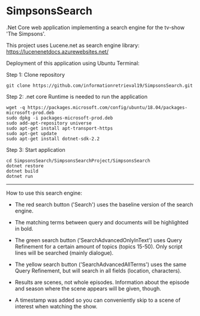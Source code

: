 # SimpsonsSearch

.Net Core web application implementing a search engine for the tv-show 'The Simpsons'.

This project uses Lucene.net as search engine library:  
https://lucenenetdocs.azurewebsites.net/

Deployment of this application using Ubuntu Terminal:   

Step 1: Clone repository    

	git clone https://github.com/informationretrieval19/SimpsonsSearch.git  
	
Step 2: .net core Runtime is needed to run the application

	wget -q https://packages.microsoft.com/config/ubuntu/18.04/packages-microsoft-prod.deb  
	sudo dpkg -i packages-microsoft-prod.deb  
	sudo add-apt-repository universe  
	sudo apt-get install apt-transport-https  
	sudo apt-get update  
	sudo apt-get install dotnet-sdk-2.2  
		
Step 3: Start application

	cd SimpsonsSearch/SimpsonsSearchProject/SimpsonsSearch  
	dotnet restore  
	dotnet build  
	dotnet run   
	 
-------------------------------------

How to use this search engine:


- The red search button ('Search') uses the baseline version of the search engine. 

- The matching terms between query and documents will be highlighted in bold.

- The green search button ('SearchAdvancedOnlyInText') uses Query Refinement for a certain amount of topics (topics 15-50). Only script lines will be searched (mainly dialogue).

- The yellow search button ('SearchAdvancedAllTerms') uses the same Query Refinement, but will search in all fields (location, characters).

- Results are scenes, not whole episodes. Information about the episode and season where the scene appears will be given, though.
 
- A timestamp was added so you can conveniently skip to a scene of interest when watching the show.
